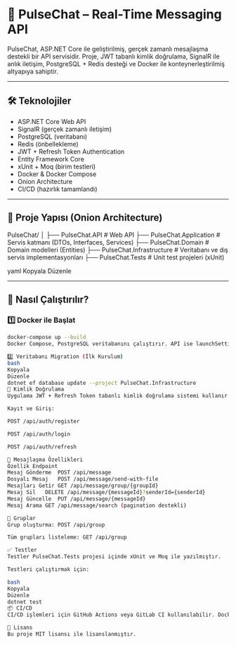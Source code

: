 ﻿# 📡 PulseChat – Real-Time Messaging API

PulseChat, ASP.NET Core ile geliştirilmiş, gerçek zamanlı mesajlaşma destekli bir API servisidir. Proje, JWT tabanlı kimlik doğrulama, SignalR ile anlık iletişim, PostgreSQL + Redis desteği ve Docker ile konteynerleştirilmiş altyapıya sahiptir.

---

## 🛠️ Teknolojiler

- ASP.NET Core Web API
- SignalR (gerçek zamanlı iletişim)
- PostgreSQL (veritabanı)
- Redis (önbellekleme)
- JWT + Refresh Token Authentication
- Entity Framework Core
- xUnit + Moq (birim testleri)
- Docker & Docker Compose
- Onion Architecture
- CI/CD (hazırlık tamamlandı)

---

## 📂 Proje Yapısı (Onion Architecture)

PulseChat/
│
├── PulseChat.API # Web API
├── PulseChat.Application # Servis katmanı (DTOs, Interfaces, Services)
├── PulseChat.Domain # Domain modelleri (Entities)
├── PulseChat.Infrastructure # Veritabanı ve dış servis implementasyonları
├── PulseChat.Tests # Unit test projeleri (xUnit)

yaml
Kopyala
Düzenle

---

## 🚀 Nasıl Çalıştırılır?

### 1️⃣ Docker ile Başlat

```bash
docker-compose up --build
Docker Compose, PostgreSQL veritabanını çalıştırır. API ise launchSettings.json veya varsayılan https://localhost:5001 adresinden çalışır.

2️⃣ Veritabanı Migration (İlk Kurulum)
bash
Kopyala
Düzenle
dotnet ef database update --project PulseChat.Infrastructure
🔐 Kimlik Doğrulama
Uygulama JWT + Refresh Token tabanlı kimlik doğrulama sistemi kullanır.

Kayıt ve Giriş:

POST /api/auth/register

POST /api/auth/login

POST /api/auth/refresh

💬 Mesajlaşma Özellikleri
Özellik	Endpoint
Mesaj Gönderme	POST /api/message
Dosyalı Mesaj	POST /api/message/send-with-file
Mesajları Getir	GET /api/message/group/{groupId}
Mesaj Sil	DELETE /api/message/{messageId}?senderId={senderId}
Mesaj Güncelle	PUT /api/message/{messageId}
Mesaj Arama	GET /api/message/search (pagination destekli)

👥 Gruplar
Grup oluşturma: POST /api/group

Tüm grupları listeleme: GET /api/group

✅ Testler
Testler PulseChat.Tests projesi içinde xUnit ve Moq ile yazılmıştır.

Testleri çalıştırmak için:

bash
Kopyala
Düzenle
dotnet test
📦 CI/CD
CI/CD işlemleri için GitHub Actions veya GitLab CI kullanılabilir. Docker build + test aşamaları başarıyla çalışmaktadır.

📄 Lisans
Bu proje MIT lisansı ile lisanslanmıştır.